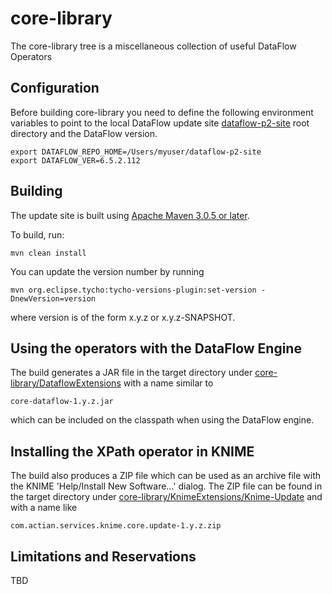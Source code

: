 # core-library 

The core-library tree is a miscellaneous collection of useful DataFlow Operators

## Configuration

Before building core-library you need to define the following environment variables to point to the local DataFlow update site [dataflow-p2-site](https://github.com/ActianCorp/dataflow-p2-site) root directory and the DataFlow version.

    export DATAFLOW_REPO_HOME=/Users/myuser/dataflow-p2-site
    export DATAFLOW_VER=6.5.2.112

## Building

The update site is built using [Apache Maven 3.0.5 or later](http://maven.apache.org/).

To build, run:

    mvn clean install
    
You can update the version number by running

    mvn org.eclipse.tycho:tycho-versions-plugin:set-version -DnewVersion=version
    
where version is of the form x.y.z or x.y.z-SNAPSHOT.
    

## Using the operators with the DataFlow Engine

The build generates a JAR file in the target directory under
[core-library/DataflowExtensions](https://github.com/ActianCorp/core-library/tree/master/DataflowExtensions)
with a name similar to 

    core-dataflow-1.y.z.jar

which can be included on the classpath when using the DataFlow engine.

## Installing the XPath operator in KNIME

The build also produces a ZIP file which can be used as an archive file with the KNIME 'Help/Install New Software...' dialog.
The ZIP file can be found in the target directory under
[core-library/KnimeExtensions/Knime-Update](https://github.com/ActianCorp/core-library/tree/master/KnimeExtensions/Knime-Update) 
and with a name like 


    com.actian.services.knime.core.update-1.y.z.zip
 
## Limitations and Reservations

TBD